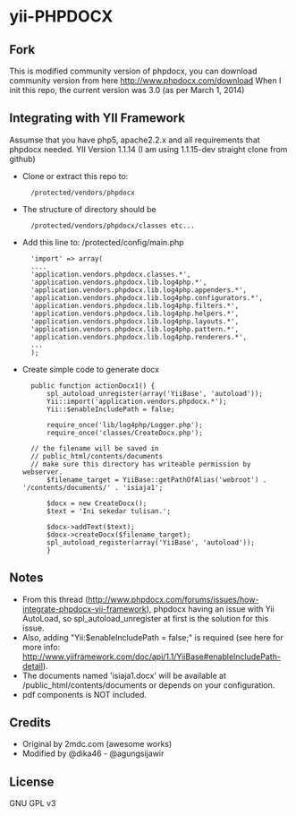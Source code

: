 yii-PHPDOCX
===========

Fork
----
This is modified community version of phpdocx, you can download community version from here http://www.phpdocx.com/download
When I init this repo, the current version was 3.0 (as per March 1, 2014)

Integrating with YII Framework
------------------------------
Assumse that you have php5, apache2.2.x and all requirements that phpdocx needed.
YII Version 1.1.14 (I am using 1.1.15-dev straight clone from github)

+ Clone or extract this repo to:

        /protected/vendors/phpdocx
        
+ The structure of directory should be

        /protected/vendors/phpdocx/classes etc...
        
+ Add this line to: /protected/config/main.php

        'import' => array(
		....
		'application.vendors.phpdocx.classes.*', 
		'application.vendors.phpdocx.lib.log4php.*',
		'application.vendors.phpdocx.lib.log4php.appenders.*',
		'application.vendors.phpdocx.lib.log4php.configurators.*',
		'application.vendors.phpdocx.lib.log4php.filters.*',
		'application.vendors.phpdocx.lib.log4php.helpers.*',
		'application.vendors.phpdocx.lib.log4php.layouts.*',
		'application.vendors.phpdocx.lib.log4php.pattern.*',
		'application.vendors.phpdocx.lib.log4php.renderers.*',
		... 
		);

        
+ Create simple code to generate docx


        public function actionDocx1() {  
	        spl_autoload_unregister(array('YiiBase', 'autoload'));
	        Yii::import('application.vendors.phpdocx.*'); 
	        Yii::$enableIncludePath = false;
	        
	        require_once('lib/log4php/Logger.php');  
	        require_once('classes/CreateDocx.php');
	
		// the filename will be saved in
		// public_html/contents/documents 
		// make sure this directory has writeable permission by webserver.
	        $filename_target = YiiBase::getPathOfAlias('webroot') . '/contents/documents/' . 'isiaja1';
	
	        $docx = new CreateDocx();
	        $text = 'Ini sekedar tulisan.'; 
	
	        $docx->addText($text);
	        $docx->createDocx($filename_target);
	        spl_autoload_register(array('YiiBase', 'autoload'));
	        }


Notes
-----
+ From this thread (http://www.phpdocx.com/forums/issues/how-integrate-phpdocx-yii-framework), phpdocx having an issue with Yii AutoLoad, so spl_autoload_unregister at first is the solution for this issue.
+ Also, adding "Yii:$enableIncludePath = false;" is required (see here for more info: http://www.yiiframework.com/doc/api/1.1/YiiBase#enableIncludePath-detail).
+ The documents named 'isiaja1.docx' will be available at /public_html/contents/documents or depends on your configuration.
+ pdf components is NOT included.

Credits
-------
+ Original by 2mdc.com (awesome works)
+ Modified by @dika46 - @agungsijawir

License
-------
GNU GPL v3
